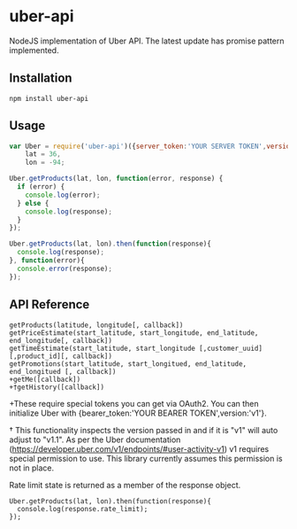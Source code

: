 uber-api
====

NodeJS implementation of Uber API.
The latest update has promise pattern implemented.

## Installation
```
npm install uber-api
```

## Usage
```javascript
var Uber = require('uber-api')({server_token:'YOUR SERVER TOKEN',version:'v1'}),
    lat = 36,
    lon = -94;

Uber.getProducts(lat, lon, function(error, response) {
  if (error) {
    console.log(error);
  } else {
    console.log(response);
  }
});

Uber.getProducts(lat, lon).then(function(response){
  console.log(response);
}, function(error){
  console.error(response);
});
```

## API Reference
```
getProducts(latitude, longitude[, callback])
getPriceEstimate(start_latitude, start_longitude, end_latitude, end_longitude[, callback])
getTimeEstimate(start_latitude, start_longitude [,customer_uuid] [,product_id][, callback])
getPromotions(start_latitude, start_longitued, end_latitude, end_longitued [, callback])
+getMe([callback])
+†getHistory([callback])
```

+These require special tokens you can get via OAuth2.  You can then initialize Uber with {bearer_token:'YOUR BEARER TOKEN',version:'v1'}.

† This functionality inspects the version passed in and if it is "v1" will auto adjust to "v1.1".  As per the Uber documentation (https://developer.uber.com/v1/endpoints/#user-activity-v1) v1 requires special permission to use. This library currently assumes this permission is not in place.

Rate limit state is returned as a member of the response object.
```
Uber.getProducts(lat, lon).then(function(response){
  console.log(response.rate_limit);
});
```

